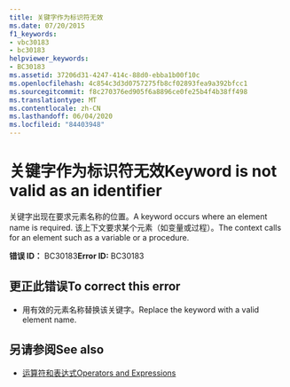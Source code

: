 ```yaml
---
title: 关键字作为标识符无效
ms.date: 07/20/2015
f1_keywords:
- vbc30183
- bc30183
helpviewer_keywords:
- BC30183
ms.assetid: 37206d31-4247-414c-88d0-ebba1b00f10c
ms.openlocfilehash: 4c854c3d3d0757275fb8cf02893fea9a392bfcc1
ms.sourcegitcommit: f8c270376ed905f6a8896ce0fe25b4f4b38ff498
ms.translationtype: MT
ms.contentlocale: zh-CN
ms.lasthandoff: 06/04/2020
ms.locfileid: "84403948"
---
```

# <a name="keyword-is-not-valid-as-an-identifier"></a><span data-ttu-id="0fb7b-102">关键字作为标识符无效</span><span class="sxs-lookup"><span data-stu-id="0fb7b-102">Keyword is not valid as an identifier</span></span>
<span data-ttu-id="0fb7b-103">关键字出现在要求元素名称的位置。</span><span class="sxs-lookup"><span data-stu-id="0fb7b-103">A keyword occurs where an element name is required.</span></span> <span data-ttu-id="0fb7b-104">该上下文要求某个元素（如变量或过程）。</span><span class="sxs-lookup"><span data-stu-id="0fb7b-104">The context calls for an element such as a variable or a procedure.</span></span>  
  
 <span data-ttu-id="0fb7b-105">**错误 ID：** BC30183</span><span class="sxs-lookup"><span data-stu-id="0fb7b-105">**Error ID:** BC30183</span></span>  
  
## <a name="to-correct-this-error"></a><span data-ttu-id="0fb7b-106">更正此错误</span><span class="sxs-lookup"><span data-stu-id="0fb7b-106">To correct this error</span></span>  
  
- <span data-ttu-id="0fb7b-107">用有效的元素名称替换该关键字。</span><span class="sxs-lookup"><span data-stu-id="0fb7b-107">Replace the keyword with a valid element name.</span></span>  
  
## <a name="see-also"></a><span data-ttu-id="0fb7b-108">另请参阅</span><span class="sxs-lookup"><span data-stu-id="0fb7b-108">See also</span></span>

- [<span data-ttu-id="0fb7b-109">运算符和表达式</span><span class="sxs-lookup"><span data-stu-id="0fb7b-109">Operators and Expressions</span></span>](../programming-guide/language-features/operators-and-expressions/index.md)
